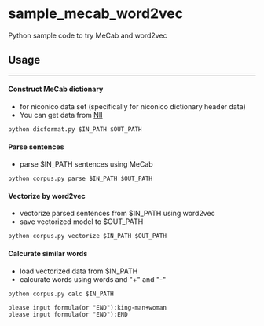 sample_mecab_word2vec
=====================

Python sample code to try MeCab and word2vec

## Usage
---

#### Construct MeCab dictionary
- for niconico data set (specifically for niconico dictionary header data)
- You can get data from [NII](http://www.nii.ac.jp/cscenter/idr/nico/nico.html)

```
python dicformat.py $IN_PATH $OUT_PATH
```

#### Parse sentences
- parse $IN_PATH sentences using MeCab

```
python corpus.py parse $IN_PATH $OUT_PATH
```

#### Vectorize by word2vec
- vectorize parsed sentences from $IN_PATH using word2vec
- save vectorized model to $OUT_PATH


```
python corpus.py vectorize $IN_PATH $OUT_PATH
```

#### Calcurate similar words
- load vectorized data from $IN_PATH
- calcurate words using words and "+" and "-"

```
python corpus.py calc $IN_PATH

```
```
please input formula(or "END"):king-man+woman
please input formula(or "END"):END
```
